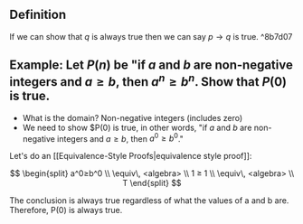 ## Definition
If we can show that $q$ is always true then we can say $p\to q$ is true. ^8b7d07

## Example: Let $P(n)$ be "if $a$ and $b$ are non-negative integers and $a≥b$, then $a^n≥b^n$. Show that $P(0)$ is true.
* What is the domain? Non-negative integers (includes zero)
* We need to show $P(0) is true, in other words, "if $a$ and $b$ are non-negative integers and $a≥b$, then $a^0≥b^0$."

Let's do an [[Equivalence-Style Proofs|equivalence style proof]]:

$$
\begin{split}
a^0≥b^0 \\ 
\equiv\, <algebra> \\
1 ≥ 1 \\
\equiv\, <algebra> \\
T
\end{split}
$$


The conclusion is always true regardless of what the values of a and b are. Therefore, P(0) is always true.